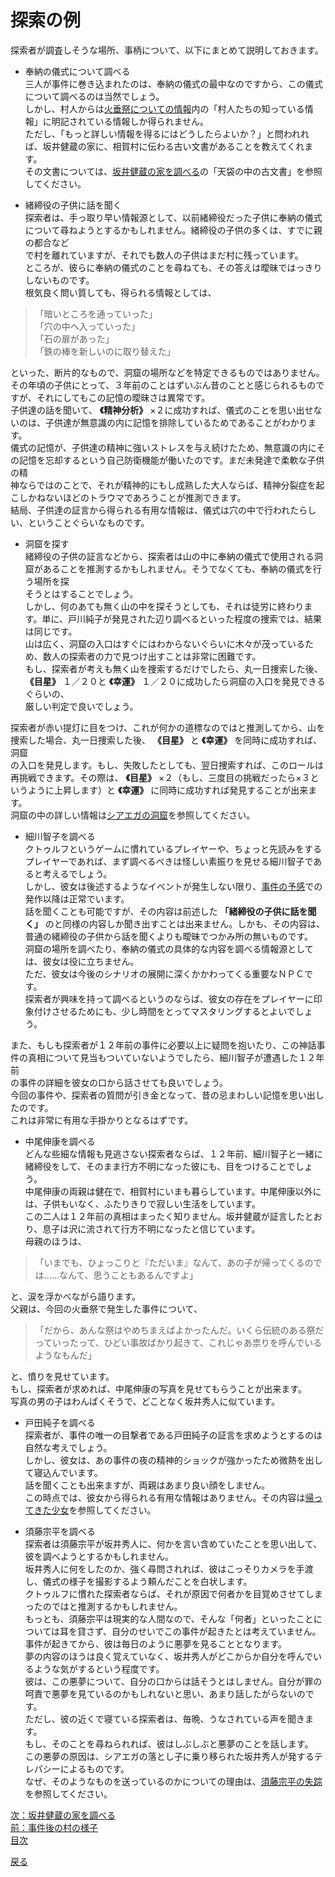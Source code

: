 # 探索の例  

探索者が調査しそうな場所、事柄について、以下にまとめて説明しておきます。  

* 奉納の儀式について調べる  
三人が事件に巻き込まれたのは、奉納の儀式の最中なのですから、この儀式について調べるのは当然でしょう。  
しかし、村人からは[火垂祭についての情報](017_火垂祭についての情報.md)内の「村人たちの知っている情報」に明記されている情報しか得られません。  
ただし、「もっと詳しい情報を得るにはどうしたらよいか？」と問われれば、坂井健蔵の家に、相賀村に伝わる古い文書があることを教えてくれます。  
その文書については、[坂井健蔵の家を調べる](029_坂井健蔵の家を調べる.md)の「天袋の中の古文書」を参照してください。  

* 緒締役の子供に話を聞く  
探索者は、手っ取り早い情報源として、以前緒締役だった子供に奉納の儀式について尋ねようとするかもしれません。緒締役の子供の多くは、すでに親の都合など  
で村を離れていますが、それでも数人の子供はまだ村に残っています。  
ところが、彼らに奉納の儀式のことを尋ねても、その答えは曖昧ではっきりしないものです。  
根気良く問い質しても、得られる情報としては、  

> 「暗いところを通っていった」  
> 「穴の中へ入っていった」  
> 「石の扉があった」  
> 「鉄の棒を新しいのに取り替えた」  

といった、断片的なもので、洞窟の場所などを特定できるものではありません。  
その年頃の子供にとって、３年前のことはずいぶん昔のことと感じられるものですが、それにしてもこの記憶の曖昧さは異常です。  
子供達の話を聞いて、 **《精神分析》** ×２に成功すれば、儀式のことを思い出せないのは、子供達が無意識の内に記憶を排除しているためであることがわかります。  
儀式の記憶が、子供達の精神に強いストレスを与え続けたため、無意識の内にその記憶を忘却するという自己防衛機能が働いたのです。まだ未発達で柔軟な子供の精  
神ならではのことで、それが精神的にもし成熟した大人ならば、精神分裂症を起こしかねないほどのトラウマであろうことが推測できます。  
結局、子供達の証言から得られる有用な情報は、儀式は穴の中で行われたらしい、ということぐらいなものです。  

* 洞窟を探す  
緒締役の子供の証言などから、探索者は山の中に奉納の儀式で使用される洞窟があることを推測するかもしれません。そうでなくても、奉納の儀式を行う場所を探  
そうとはすることでしょう。  
しかし、何のあても無く山の中を探そうとしても、それは徒労に終わります。単に、戸川純子が発見された辺り調べるといった程度の捜索では、結果は同じです。  
山は広く、洞窟の入口はすぐにはわからないぐらいに木々が茂っているため、数人の探索者の力で見つけ出すことは非常に困難です。  
もし、探索者が考えも無く山を捜索するだけでしたら、丸一日捜索した後、 **《目星》** １／２０と **《幸運》** １／２０に成功したら洞窟の入口を発見できるぐらいの、  
厳しい判定で良いでしょう。  

探索者が赤い提灯に目をつけ、これが何かの道標なのではと推測してから、山を捜索した場合、丸一日捜索した後、 **《目星》** と **《幸運》** を同時に成功すれば、洞窟  
の入口を発見します。もし、失敗したとしても、翌日捜索すれば、このロールは再挑戦できます。その際は、 **《目星》** ×２（もし、三度目の挑戦だったら×３というように上昇します）と **《幸運》** に同時に成功すれば発見することが出来ます。  
洞窟の中の詳しい情報は[シアエガの洞窟](039_シアエガの洞窟.md)を参照してください。  

* 細川智子を調べる  
クトゥルフというゲームに慣れているプレイヤーや、ちょっと先読みをするプレイヤーであれば、まず調べるべきは怪しい素振りを見せる細川智子であると考えるでしょう。  
しかし、彼女は後述するようなイベントが発生しない限り、[事件の予感](025_事件の予感.md)での発作以降は正常でいます。  
話を聞くことも可能ですが、その内容は前述した **「緒締役の子供に話を聞く」** のと同様の内容しか聞き出すことは出来ません。しかも、その内容は、普通の緒締役の子供から話を聞くよりも曖昧でつかみ所の無いものです。  
洞窟の場所を調べたり、奉納の儀式の具体的な内容を調べる情報源としては、彼女は役に立ちません。  
ただ、彼女は今後のシナリオの展開に深くかかわってくる重要なＮＰＣです。  
探索者が興味を持って調べるというのならば、彼女の存在をプレイヤーに印象付けさせるためにも、少し時間をとってマスタリングするとよいでしょう。  

また、もしも探索者が１２年前の事件に必要以上に疑問を抱いたり、この神話事件の真相について見当もついていないようでしたら、細川智子が遭遇した１２年前  
の事件の詳細を彼女の口から話させても良いでしょう。  
今回の事件や、探索者の質問が引き金となって、昔の忌まわしい記憶を思い出したのです。  
これは非常に有用な手掛かりとなるはずです。  

* 中尾伸康を調べる  
どんな些細な情報も見逃さない探索者ならば、１２年前、細川智子と一緒に緒締役をして、そのまま行方不明になった彼にも、目をつけることでしょう。  
中尾伸康の両親は健在で、相賀村にいまも暮らしています。中尾伸康以外には、子供もいなく、ふたりきりで寂しい生活をしています。  
この二人は１２年前の真相はまったく知りません。坂井健蔵が証言したとおり、息子は沢に流されて行方不明になったと信じています。  
母親のほうは、

> 「いまでも、ひょっこりと『ただいま』なんて、あの子が帰ってくるのでは……なんて、思うこともあるんですよ」

と、涙を浮かべながら語ります。  
父親は、今回の火垂祭で発生した事件について、

> 「だから、あんな祭はやめちまえばよかったんだ。いくら伝統のある祭だっていったって、ひどい事故ばかり起きて、これじゃあ祟りを呼んでいるようなもんだ」

と、憤りを見せています。  
もし、探索者が求めれば、中尾伸康の写真を見せてもらうことが出来ます。  
写真の男の子はわんぱくそうで、どことなく坂井秀人に似ています。  

* 戸田純子を調べる  
探索者が、事件の唯一の目撃者である戸田純子の証言を求めようとするのは自然な考えでしょう。  
しかし、彼女は、あの事件の夜の精神的ショックが強かったため微熱を出して寝込んでいます。  
話を聞くことも出来ますが、両親はあまり良い顔をしません。  
この時点では、彼女から得られる有用な情報はありません。その内容は[帰ってきた少女](026_帰ってきた少女.md)を参照してください。  

* 須藤宗平を調べる  
探索者は須藤宗平が坂井秀人に、何かを言い含めていたことを思い出して、彼を調べようとするかもしれません。  
坂井秀人に何をしたのか、強く尋問されれば、彼はこっそりカメラを手渡し、儀式の様子を撮影するよう頼んだことを白状します。  
クトゥルフに慣れた探索者ならば、それが原因で何者かを目覚めさせてしまったのではと推測するかもしれません。  
もっとも、須藤宗平は現実的な人間なので、そんな「何者」といったことについては耳を貸さず、自分のせいでこの事件が起きたとは考えていません。  
事件が起きてから、彼は毎日のように悪夢を見ることとなります。  
夢の内容のほうは良く覚えていなく、坂井秀人がどこからか自分を呼んでいるような気がするという程度です。  
彼は、この悪夢について、自分の口からは話そうとはしません。自分が罪の呵責で悪夢を見ているのかもしれないと思い、あまり話したがらないのです。  
ただし、彼の近くで寝ている探索者は、毎晩、うなされている声を聞きます。  
もし、そのことを尋ねられれば、彼はしぶしぶと悪夢のことを話します。  
この悪夢の原因は、シアエガの落とし子に乗り移られた坂井秀人が発するテレパシーによるものです。  
なぜ、そのようなものを送っているのかについての理由は、[須藤宗平の失踪](030_須藤宗平の失踪.md)を参照してください。  

[次：坂井健蔵の家を調べる](029_坂井健蔵の家を調べる.md)  
[前：事件後の村の様子](027_事件後の村の様子.md)  
[目次](004_シナリオ目次.md)  

<a href="javascript:history.back()">戻る</a>  
